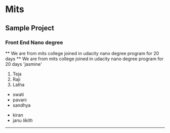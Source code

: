 # Mits
## Sample Project
### Front End Nano degree
** We are from mits college joined in udacity nano degree program for 20 days **
We are from mits college joined in udacity nano degree program for 20 days
'jasmine'
1. Teja
2. Raji
3. Latha
- swati
- pavani
- sandhya
+ kiran
+ janu
_likith_
-----------
